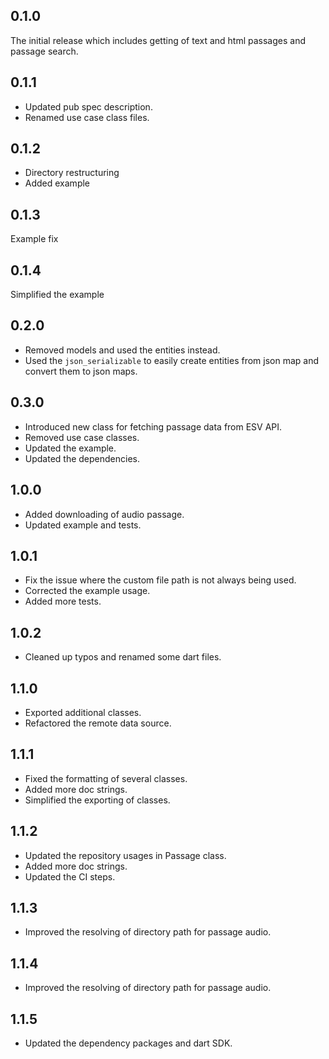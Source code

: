 ## 0.1.0

The initial release which includes getting of text and html passages and passage search.


## 0.1.1

* Updated pub spec description.
* Renamed use case class files.


## 0.1.2

* Directory restructuring
* Added example


## 0.1.3

Example fix


## 0.1.4

Simplified the example


## 0.2.0

* Removed models and used the entities instead.
* Used the `json_serializable` to easily create entities from json map and convert them to json maps.


## 0.3.0

* Introduced new class for fetching passage data from ESV API.
* Removed use case classes.
* Updated the example.
* Updated the dependencies.


## 1.0.0

* Added downloading of audio passage.
* Updated example and tests.


## 1.0.1

* Fix the issue where the custom file path is not always being used.
* Corrected the example usage.
* Added more tests.


## 1.0.2

* Cleaned up typos and renamed some dart files.


## 1.1.0

* Exported additional classes.
* Refactored the remote data source.


## 1.1.1

* Fixed the formatting of several classes.
* Added more doc strings.
* Simplified the exporting of classes.


## 1.1.2

* Updated the repository usages in Passage class.
* Added more doc strings.
* Updated the CI steps.


## 1.1.3

* Improved the resolving of directory path for passage audio.


## 1.1.4

* Improved the resolving of directory path for passage audio.


## 1.1.5

* Updated the dependency packages and dart SDK.
